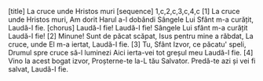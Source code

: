 [title] La cruce unde Hristos muri
[sequence] 1,c,2,c,3,c,4,c
[1]
La cruce unde Hristos muri,
Am dorit Harul a-l dobândi
Sângele Lui Sfânt m-a curățit,
Laudă-I fie.
[chorus]
Laudă-I fie! Laudă-I fie!
Sângele Lui sfânt m-a curățit
Laudă-I fie!
[2]
Minune! Sunt de păcat scăpat,
Isus pentru mine a răbdat,
La cruce, unde El m-a iertat,
Laudă-I fie.
[3]
Tu, Sfânt Izvor, ce păcatu' speli,
Drumul spre cruce să-l luminezi
Aici ierta-vei tot greșul meu
Laudă-I fie.
[4]
Vino la acest bogat izvor,
Proșterne-te la-L tău Salvator.
Predă-te azi și vei fi salvat,
Laudă-I fie.

